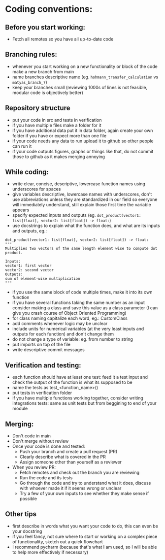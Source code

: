 # Coding conventions:
## Before you start working:
- Fetch all remotes so you have all up-to-date code
	
## Branching rules:
- whenever you start working on a new functionality or block of the code make a new branch from main
- name branches descriptive name (eg. `hohmann_transfer_calculation` vs `matyas_branch_7`)
- keep your branches small (reviewing 1000s of lines is not feasible, modular code is objectively better)

## Repository structure
- put your code in src and tests in verification
- if you have multiple files make a folder for it
- if you have additional data put it in data folder, again create your own folder if you have or expect more than one file
- if your code needs any data to run upload it to github so other people can run it
- if your code outputs figures, graphs or things like that, do not commit those to github as it makes merging annoying

## While coding:
- write clear, concise, descriptive, lowercase function names using underscores for spaces
- give variables descriptive, lowercase names with underscores, don't use abbreviations unless they are standardized in our field so everyone will immediately understand, still explain those first time the variable appears
- specify expected inputs and outputs (eg. `dot_product(vector1: list[float], vector2: list[float]) -> float:`)
- use docstrings to explain what the function does, and what are its inputs and outputs, eg.:
```
dot_product(vector1: list[float], vector2: list[float]) -> float:
"""
Multiplies two vectors of the same length element wise to compute dot product.

Inputs:
vector1: first vector
vector2: second vector
Outputs:
sum of element-wise multiplication	
"""
```
- if you use the same block of code multiple times, make it into its own function
- if you have several functions taking the same number as an input consider making a class and save this value as a class parameter (I can give you crash course of Object Oriented Programming)
- for class naming capitalize each word, eg.: CustomClass
- add comments whenever logic may be unclear
- include units for numerical variables (at the very least inputs and outputs for each function) and don't change them
- do not change a type of variable: eg. from number to string
- put imports on top of the file
- write descriptive commit messages

## Verification and testing:
- each function should have at least one test: feed it a test input and check the output of the function is what its supposed to be
- name the tests as test_<function_name>()
- put tests in verification folder
- if you have multiple functions working together, consider writing integrations tests: same as unit tests but from beggining to end of your module

## Merging:
- Don't code in main
- Don't merge without review
- Once your code is done and tested:
	- Push your branch and create a pull request (PR)
	- Clearly describe what is covered in the PR
	- Assign someone other than yourself as a reviewer
- When you review PR:
	- Fetch remotes and check out the branch you are reviewing
	- Run the code and its tests
	- Go through the code and try to understand what it does, discuss with whoever made it if it seems wrong or unclear
	- Try a few of your own inputs to see whether they make sense if possible

## Other tips
- first describe in words what you want your code to do, this can even be your docstring
- if you feel fancy, not sure where to start or working on a complex piece of functionality, sketch out a quick flowchart
- I recommend pycharm (because that's what I am used, so I will be able to help more effectively if necessary)